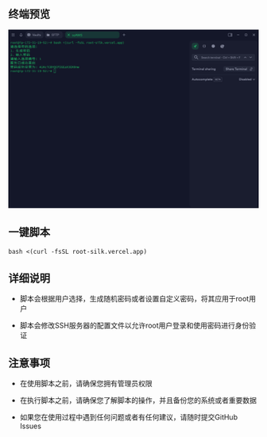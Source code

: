 ## 终端预览

![preview](image.png)


## 一键脚本
```
bash <(curl -fsSL root-silk.vercel.app)
```

## 详细说明
- 脚本会根据用户选择，生成随机密码或者设置自定义密码，将其应用于root用户

- 脚本会修改SSH服务器的配置文件以允许root用户登录和使用密码进行身份验证

## 注意事项
- 在使用脚本之前，请确保您拥有管理员权限

- 在执行脚本之前，请确保您了解脚本的操作，并且备份您的系统或者重要数据

- 如果您在使用过程中遇到任何问题或者有任何建议，请随时提交GitHub Issues

